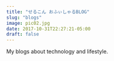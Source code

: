 ```yaml
---
title: "せるこん おふぃしゃるBLOG"
slug: "blogs"
image: pic02.jpg
date: 2017-10-31T22:27:21-05:00
draft: false
---
```


My blogs about technology and lifestyle.
